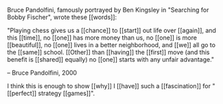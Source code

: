 Bruce Pandolfini, famously portrayed by Ben Kingsley in "Searching for Bobby Fischer", wrote these [[words]]:

"Playing chess gives us a [[chance]] to [[start]] out life over [[again]], and this [[time]], no [[one]] has more money than us, no [[one]] is more [[beautiful]], no [[one]] lives in a better neighborhood, and [[we]] all go to the [[same]] school. [[Other]] than [[having]] the [[first]] move (and this benefit is [[shared]] equally) no [[one]] starts with any unfair advantage."

– Bruce Pandolfini, 2000

I think this is enough to show [[why]] I [[have]] such a [[fascination]] for "[[perfect]] strategy [[games]]".